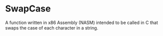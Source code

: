 # SwapCase
A function written in x86 Assembly (NASM) intended to be called in C that swaps the case of each character in a string.
